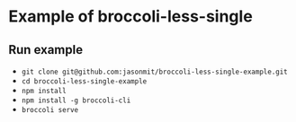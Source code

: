 # Example of broccoli-less-single

## Run example

* `git clone git@github.com:jasonmit/broccoli-less-single-example.git`
* `cd broccoli-less-single-example`
* `npm install`
* `npm install -g broccoli-cli`
* `broccoli serve`
